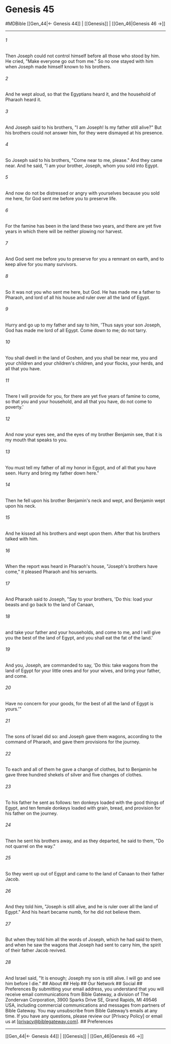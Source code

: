 # Genesis 45
#MDBible
[[Gen_44|← Genesis 44]] | [[Genesis]] | [[Gen_46|Genesis 46 →]]

***






###### 1 


Then Joseph could not control himself before all those who stood by him. He cried, "Make everyone go out from me." So no one stayed with him when Joseph made himself known to his brothers. 





###### 2 


And he wept aloud, so that the Egyptians heard it, and the household of Pharaoh heard it. 





###### 3 


And Joseph said to his brothers, "I am Joseph! Is my father still alive?" But his brothers could not answer him, for they were dismayed at his presence. 





###### 4 


So Joseph said to his brothers, "Come near to me, please." And they came near. And he said, "I am your brother, Joseph, whom you sold into Egypt. 





###### 5 


And now do not be distressed or angry with yourselves because you sold me here, for God sent me before you to preserve life. 





###### 6 


For the famine has been in the land these two years, and there are yet five years in which there will be neither plowing nor harvest. 





###### 7 


And God sent me before you to preserve for you a remnant on earth, and to keep alive for you many survivors. 





###### 8 


So it was not you who sent me here, but God. He has made me a father to Pharaoh, and lord of all his house and ruler over all the land of Egypt. 





###### 9 


Hurry and go up to my father and say to him, 'Thus says your son Joseph, God has made me lord of all Egypt. Come down to me; do not tarry. 





###### 10 


You shall dwell in the land of Goshen, and you shall be near me, you and your children and your children's children, and your flocks, your herds, and all that you have. 





###### 11 


There I will provide for you, for there are yet five years of famine to come, so that you and your household, and all that you have, do not come to poverty.' 





###### 12 


And now your eyes see, and the eyes of my brother Benjamin see, that it is my mouth that speaks to you. 





###### 13 


You must tell my father of all my honor in Egypt, and of all that you have seen. Hurry and bring my father down here." 





###### 14 


Then he fell upon his brother Benjamin's neck and wept, and Benjamin wept upon his neck. 





###### 15 


And he kissed all his brothers and wept upon them. After that his brothers talked with him. 





###### 16 


When the report was heard in Pharaoh's house, "Joseph's brothers have come," it pleased Pharaoh and his servants. 





###### 17 


And Pharaoh said to Joseph, "Say to your brothers, 'Do this: load your beasts and go back to the land of Canaan, 





###### 18 


and take your father and your households, and come to me, and I will give you the best of the land of Egypt, and you shall eat the fat of the land.' 





###### 19 


And you, Joseph, are commanded to say, 'Do this: take wagons from the land of Egypt for your little ones and for your wives, and bring your father, and come. 





###### 20 


Have no concern for your goods, for the best of all the land of Egypt is yours.'" 





###### 21 


The sons of Israel did so: and Joseph gave them wagons, according to the command of Pharaoh, and gave them provisions for the journey. 





###### 22 


To each and all of them he gave a change of clothes, but to Benjamin he gave three hundred shekels of silver and five changes of clothes. 





###### 23 


To his father he sent as follows: ten donkeys loaded with the good things of Egypt, and ten female donkeys loaded with grain, bread, and provision for his father on the journey. 





###### 24 


Then he sent his brothers away, and as they departed, he said to them, "Do not quarrel on the way." 





###### 25 


So they went up out of Egypt and came to the land of Canaan to their father Jacob. 





###### 26 


And they told him, "Joseph is still alive, and he is ruler over all the land of Egypt." And his heart became numb, for he did not believe them. 





###### 27 


But when they told him all the words of Joseph, which he had said to them, and when he saw the wagons that Joseph had sent to carry him, the spirit of their father Jacob revived. 





###### 28 


And Israel said, "It is enough; Joseph my son is still alive. I will go and see him before I die." ## About ## Help ## Our Network ## Social ## Preferences By submitting your email address, you understand that you will receive email communications from Bible Gateway, a division of The Zondervan Corporation, 3900 Sparks Drive SE, Grand Rapids, MI 49546 USA, including commercial communications and messages from partners of Bible Gateway. You may unsubscribe from Bible Gateway&rsquo;s emails at any time. If you have any questions, please review our [Privacy Policy] or email us at [privacy@biblegateway.com]. ## Preferences

***

[[Gen_44|← Genesis 44]] | [[Genesis]] | [[Gen_46|Genesis 46 →]]
